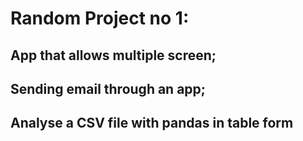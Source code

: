 # Random Project no 1:
## App that allows multiple screen;
## Sending email through an app;
## Analyse a CSV file with pandas in table form


